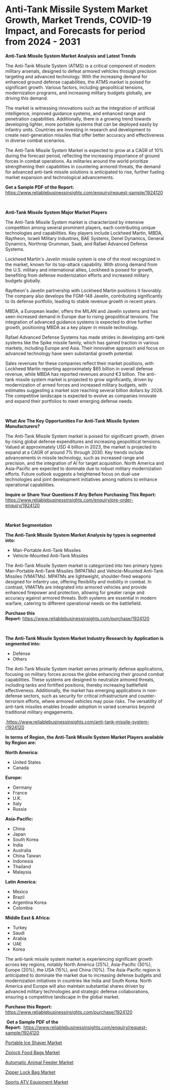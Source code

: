 <p><h1>Anti-Tank Missile System Market Growth, Market Trends, COVID-19 Impact, and Forecasts for period from 2024 - 2031</h1></p><p><strong>Anti-Tank Missile System Market Analysis and Latest Trends</strong></p>
<p><p>The Anti-Tank Missile System (ATMS) is a critical component of modern military arsenals, designed to defeat armored vehicles through precision targeting and advanced technology. With the increasing demand for enhanced ground defense capabilities, the ATMS market is poised for significant growth. Various factors, including geopolitical tensions, modernization programs, and increasing military budgets globally, are driving this demand.</p><p>The market is witnessing innovations such as the integration of artificial intelligence, improved guidance systems, and enhanced range and penetration capabilities. Additionally, there is a growing trend towards developing lighter, more portable systems that can be deployed easily by infantry units. Countries are investing in research and development to create next-generation missiles that offer better accuracy and effectiveness in diverse combat scenarios.</p><p>The Anti-Tank Missile System Market is expected to grow at a CAGR of 10% during the forecast period, reflecting the increasing importance of ground forces in combat operations. As militaries around the world prioritize strengthening their capabilities in countering armored threats, the demand for advanced anti-tank missile solutions is anticipated to rise, further fueling market expansion and technological advancements.</p></p>
<p><strong>Get a Sample PDF of the Report:&nbsp;</strong> <a href="https://www.reliablebusinessinsights.com/enquiry/request-sample/1924120?utm_campaign=1260&utm_medium=2&utm_source=Github&utm_content=ia&utm_term=24102024&utm_id=anti-tank-missile-system">https://www.reliablebusinessinsights.com/enquiry/request-sample/1924120</a></p>
<p>&nbsp;</p>
<p><strong>Anti-Tank Missile System Major Market Players</strong></p>
<p><p>The Anti-Tank Missile System market is characterized by intensive competition among several prominent players, each contributing unique technologies and capabilities. Key players include Lockheed Martin, MBDA, Raytheon, Israeli Military Industries, BAE Systems, Denel Dynamics, General Dynamics, Northrop Grumman, Saab, and Rafael Advanced Defense Systems.</p><p>Lockheed Martin's Javelin missile system is one of the most recognized in the market, known for its top-attack capability. With strong demand from the U.S. military and international allies, Lockheed is poised for growth, benefiting from defense modernization efforts and increased military budgets globally. </p><p>Raytheon's Javelin partnership with Lockheed Martin positions it favorably. The company also develops the FGM-148 Javelin, contributing significantly to its defense portfolio, leading to stable revenue growth in recent years.</p><p>MBDA, a European leader, offers the MILAN and Javelin systems and has seen increased demand in Europe due to rising geopolitical tensions. The integration of advanced guidance systems is expected to drive further growth, positioning MBDA as a key player in missile technology.</p><p>Rafael Advanced Defense Systems has made strides in developing anti-tank systems like the Spike missile family, which has gained traction in various markets, including Europe and Asia. Their innovative approach and focus on advanced technology have seen substantial growth potential.</p><p>Sales revenues for these companies reflect their market positions, with Lockheed Martin reporting approximately $65 billion in overall defense revenue, while MBDA has reported revenues around €3 billion. The anti-tank missile system market is projected to grow significantly, driven by modernization of armed forces and increased military budgets, with estimates suggesting a market size reaching several billion dollars by 2028. The competitive landscape is expected to evolve as companies innovate and expand their portfolios to meet emerging defense needs.</p></p>
<p>&nbsp;</p>
<p><strong>What Are The Key Opportunities For Anti-Tank Missile System Manufacturers?</strong></p>
<p><p>The Anti-Tank Missile System market is poised for significant growth, driven by rising global defense expenditures and increasing geopolitical tensions. Valued at approximately USD 4 billion in 2023, the market is projected to expand at a CAGR of around 7% through 2030. Key trends include advancements in missile technology, such as increased range and precision, and the integration of AI for target acquisition. North America and Asia-Pacific are expected to dominate due to robust military modernization efforts. Future outlook suggests a heightened focus on dual-use technologies and joint development initiatives among nations to enhance operational capabilities.</p></p>
<p><strong>Inquire or Share Your Questions If Any Before Purchasing This Report:</strong> <a href="https://www.reliablebusinessinsights.com/enquiry/pre-order-enquiry/1924120?utm_campaign=1260&utm_medium=2&utm_source=Github&utm_content=ia&utm_term=24102024&utm_id=anti-tank-missile-system">https://www.reliablebusinessinsights.com/enquiry/pre-order-enquiry/1924120</a></p>
<p>&nbsp;</p>
<p><strong>Market Segmentation</strong></p>
<p><strong>The Anti-Tank Missile System Market Analysis by types is segmented into:</strong></p>
<p><ul><li>Man-Portable Anti-Tank Missiles</li><li>Vehicle-Mounted Anti-Tank Missiles</li></ul></p>
<p><p>The Anti-Tank Missile System market is categorized into two primary types: Man-Portable Anti-Tank Missiles (MPATMs) and Vehicle-Mounted Anti-Tank Missiles (VMATMs). MPATMs are lightweight, shoulder-fired weapons designed for infantry use, offering flexibility and mobility in combat. In contrast, VMATMs are integrated into armored vehicles and provide enhanced firepower and protection, allowing for greater range and accuracy against armored threats. Both systems are essential in modern warfare, catering to different operational needs on the battlefield.</p></p>
<p><strong>Purchase this Report:&nbsp;</strong><a href="https://www.reliablebusinessinsights.com/purchase/1924120?utm_campaign=1260&utm_medium=2&utm_source=Github&utm_content=ia&utm_term=24102024&utm_id=anti-tank-missile-system">https://www.reliablebusinessinsights.com/purchase/1924120</a></p>
<p>&nbsp;</p>
<p><strong>The Anti-Tank Missile System Market Industry Research by Application is segmented into:</strong></p>
<p><ul><li>Defense</li><li>Others</li></ul></p>
<p><p>The Anti-Tank Missile System market serves primarily defense applications, focusing on military forces across the globe enhancing their ground combat capabilities. These systems are designed to neutralize armored threats, including tanks and fortified positions, thereby increasing battlefield effectiveness. Additionally, the market has emerging applications in non-defense sectors, such as security for critical infrastructure and counter-terrorism efforts, where armored vehicles may pose risks. The versatility of anti-tank missiles enables broader adoption in varied scenarios beyond traditional military engagements.</p></p>
<p><a href="https://www.reliablebusinessinsights.com/anti-tank-missile-system-r1924120?utm_campaign=1260&utm_medium=2&utm_source=Github&utm_content=ia&utm_term=24102024&utm_id=anti-tank-missile-system">&nbsp;https://www.reliablebusinessinsights.com/anti-tank-missile-system-r1924120</a></p>
<p><strong>In terms of Region, the Anti-Tank Missile System Market Players available by Region are:</strong></p>
<p>
    <p> <strong> North America: </strong>
        <ul>
            <li>United States</li>
            <li>Canada</li>
        </ul>
        </p> 
    <p> <strong> Europe: </strong>
        <ul>
            <li>Germany</li>
            <li>France</li>
            <li>U.K.</li>
            <li>Italy</li>
            <li>Russia</li>
        </ul>
        </p> 
    <p> <strong> Asia-Pacific: </strong>
        <ul>
            <li>China</li>
            <li>Japan</li>
            <li>South Korea</li>
            <li>India</li>
            <li>Australia</li>
            <li>China Taiwan</li>
            <li>Indonesia</li>
            <li>Thailand</li>
            <li>Malaysia</li>
        </ul>
        </p> 
    <p> <strong> Latin America: </strong>
        <ul>
            <li>Mexico</li>
            <li>Brazil</li>
            <li>Argentina Korea</li>
            <li>Colombia</li>
        </ul>
        </p> 
    <p> <strong> Middle East & Africa: </strong>
        <ul>
            <li>Turkey</li>
            <li>Saudi</li>
            <li>Arabia</li>
            <li>UAE</li>
            <li>Korea</li>
        </ul>
    </p>
    </p>
<p><p>The anti-tank missile system market is experiencing significant growth across key regions, notably North America (25%), Asia-Pacific (30%), Europe (20%), the USA (15%), and China (10%). The Asia-Pacific region is anticipated to dominate the market due to increasing defense budgets and modernization initiatives in countries like India and South Korea. North America and Europe will also maintain substantial shares driven by advanced military technologies and strategic defense collaborations, ensuring a competitive landscape in the global market.</p></p>
<p><strong>Purchase this Report: </strong><a href="https://www.reliablebusinessinsights.com/purchase/1924120?utm_campaign=1260&utm_medium=2&utm_source=Github&utm_content=ia&utm_term=24102024&utm_id=anti-tank-missile-system">https://www.reliablebusinessinsights.com/purchase/1924120</a></p>
<p>&nbsp;<strong>Get a Sample PDF of the Report:&nbsp;&nbsp;</strong><a href="https://www.reliablebusinessinsights.com/enquiry/request-sample/1924120?utm_campaign=1260&utm_medium=2&utm_source=Github&utm_content=ia&utm_term=24102024&utm_id=anti-tank-missile-system">https://www.reliablebusinessinsights.com/enquiry/request-sample/1924120</a></p>
<p><strong></strong></p>
<p><p><a href="https://issuu.com/reportprime-2/docs/portable-ice-shaver-market-size-203_c3cd5b0dd1a783?utm_campaign=1260&utm_medium=2&utm_source=Github&utm_content=ia&utm_term=24102024&utm_id=anti-tank-missile-system">Portable Ice Shaver Market</a></p><p><a href="https://www.linkedin.com/pulse/strategic-roadmap-global-ziplock-food-bags-market-insights-efz2f?utm_campaign=1260&utm_medium=2&utm_source=Github&utm_content=ia&utm_term=24102024&utm_id=anti-tank-missile-system">Ziplock Food Bags Market</a></p><p><a href="https://issuu.com/reportprime-2/docs/automatic-animal-feeder-market-size_7ca30b6bfcb074?utm_campaign=1260&utm_medium=2&utm_source=Github&utm_content=ia&utm_term=24102024&utm_id=anti-tank-missile-system">Automatic Animal Feeder Market</a></p><p><a href="https://www.linkedin.com/pulse/decoding-zipper-lock-bag-market-signals-growth-algorithms-orzof?utm_campaign=1260&utm_medium=2&utm_source=Github&utm_content=ia&utm_term=24102024&utm_id=anti-tank-missile-system">Zipper Lock Bag Market</a></p><p><a href="https://github.com/dowsegmspivadlk/Market-Research-Report-List-1/blob/main/sports-atv-equipment-market.md?utm_campaign=1260&utm_medium=2&utm_source=Github&utm_content=ia&utm_term=24102024&utm_id=anti-tank-missile-system">Sports ATV Equipment Market</a></p></p>